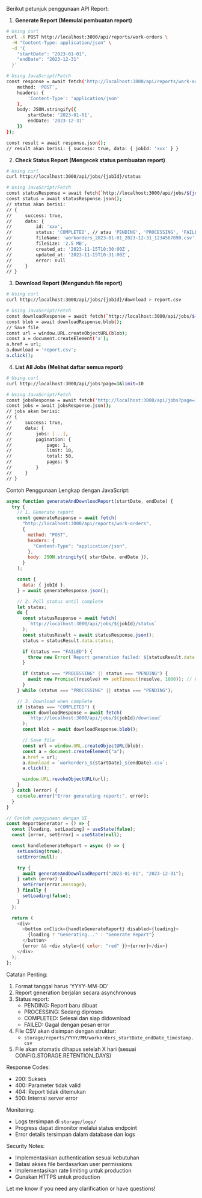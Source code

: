 Berikut petunjuk penggunaan API Report:

1. **Generate Report (Memulai pembuatan report)**

```bash
# Using curl
curl -X POST http://localhost:3000/api/reports/work-orders \
  -H "Content-Type: application/json" \
  -d '{
    "startDate": "2023-01-01",
    "endDate": "2023-12-31"
  }'

# Using JavaScript/Fetch
const response = await fetch('http://localhost:3000/api/reports/work-orders', {
    method: 'POST',
    headers: {
        'Content-Type': 'application/json'
    },
    body: JSON.stringify({
        startDate: '2023-01-01',
        endDate: '2023-12-31'
    })
});

const result = await response.json();
// result akan berisi: { success: true, data: { jobId: 'xxx' } }
```

2. **Check Status Report (Mengecek status pembuatan report)**

```bash
# Using curl
curl http://localhost:3000/api/jobs/{jobId}/status

# Using JavaScript/Fetch
const statusResponse = await fetch(`http://localhost:3000/api/jobs/${jobId}/status`);
const status = await statusResponse.json();
// status akan berisi:
// {
//     success: true,
//     data: {
//         id: 'xxx',
//         status: 'COMPLETED', // atau 'PENDING', 'PROCESSING', 'FAILED'
//         fileName: 'workorders_2023-01-01_2023-12-31_1234567890.csv',
//         fileSize: '2.5 MB',
//         created_at: '2023-11-15T10:30:00Z',
//         updated_at: '2023-11-15T10:31:00Z',
//         error: null
//     }
// }
```

3. **Download Report (Mengunduh file report)**

```bash
# Using curl
curl http://localhost:3000/api/jobs/{jobId}/download > report.csv

# Using JavaScript/Fetch
const downloadResponse = await fetch(`http://localhost:3000/api/jobs/${jobId}/download`);
const blob = await downloadResponse.blob();
// Save file
const url = window.URL.createObjectURL(blob);
const a = document.createElement('a');
a.href = url;
a.download = 'report.csv';
a.click();
```

4. **List All Jobs (Melihat daftar semua report)**

```bash
# Using curl
curl http://localhost:3000/api/jobs?page=1&limit=10

# Using JavaScript/Fetch
const jobsResponse = await fetch('http://localhost:3000/api/jobs?page=1&limit=10');
const jobs = await jobsResponse.json();
// jobs akan berisi:
// {
//     success: true,
//     data: {
//         jobs: [...],
//         pagination: {
//             page: 1,
//             limit: 10,
//             total: 50,
//             pages: 5
//         }
//     }
// }
```

Contoh Penggunaan Lengkap dengan JavaScript:

```javascript
async function generateAndDownloadReport(startDate, endDate) {
  try {
    // 1. Generate report
    const generateResponse = await fetch(
      "http://localhost:3000/api/reports/work-orders",
      {
        method: "POST",
        headers: {
          "Content-Type": "application/json",
        },
        body: JSON.stringify({ startDate, endDate }),
      }
    );

    const {
      data: { jobId },
    } = await generateResponse.json();

    // 2. Poll status until complete
    let status;
    do {
      const statusResponse = await fetch(
        `http://localhost:3000/api/jobs/${jobId}/status`
      );
      const statusResult = await statusResponse.json();
      status = statusResult.data.status;

      if (status === "FAILED") {
        throw new Error(`Report generation failed: ${statusResult.data.error}`);
      }

      if (status === "PROCESSING" || status === "PENDING") {
        await new Promise((resolve) => setTimeout(resolve, 1000)); // Wait 1 second
      }
    } while (status === "PROCESSING" || status === "PENDING");

    // 3. Download when complete
    if (status === "COMPLETED") {
      const downloadResponse = await fetch(
        `http://localhost:3000/api/jobs/${jobId}/download`
      );
      const blob = await downloadResponse.blob();

      // Save file
      const url = window.URL.createObjectURL(blob);
      const a = document.createElement("a");
      a.href = url;
      a.download = `workorders_${startDate}_${endDate}.csv`;
      a.click();

      window.URL.revokeObjectURL(url);
    }
  } catch (error) {
    console.error("Error generating report:", error);
  }
}

// Contoh penggunaan dengan UI
const ReportGenerator = () => {
  const [loading, setLoading] = useState(false);
  const [error, setError] = useState(null);

  const handleGenerateReport = async () => {
    setLoading(true);
    setError(null);

    try {
      await generateAndDownloadReport("2023-01-01", "2023-12-31");
    } catch (error) {
      setError(error.message);
    } finally {
      setLoading(false);
    }
  };

  return (
    <div>
      <button onClick={handleGenerateReport} disabled={loading}>
        {loading ? "Generating..." : "Generate Report"}
      </button>
      {error && <div style={{ color: "red" }}>{error}</div>}
    </div>
  );
};
```

Catatan Penting:

1. Format tanggal harus 'YYYY-MM-DD'
2. Report generation berjalan secara asynchronous
3. Status report:
   - PENDING: Report baru dibuat
   - PROCESSING: Sedang diproses
   - COMPLETED: Selesai dan siap didownload
   - FAILED: Gagal dengan pesan error
4. File CSV akan disimpan dengan struktur:
   - `storage/reports/YYYY/MM/workorders_startDate_endDate_timestamp.csv`
5. File akan otomatis dihapus setelah X hari (sesuai CONFIG.STORAGE.RETENTION_DAYS)

Response Codes:

- 200: Sukses
- 400: Parameter tidak valid
- 404: Report tidak ditemukan
- 500: Internal server error

Monitoring:

- Logs tersimpan di `storage/logs/`
- Progress dapat dimonitor melalui status endpoint
- Error details tersimpan dalam database dan logs

Security Notes:

- Implementasikan authentication sesuai kebutuhan
- Batasi akses file berdasarkan user permissions
- Implementasikan rate limiting untuk production
- Gunakan HTTPS untuk production

Let me know if you need any clarification or have questions!

